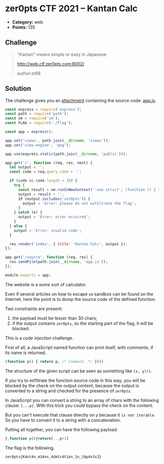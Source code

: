 # zer0pts CTF 2021 – Kantan Calc

* **Category:** web
* **Points:** 135

## Challenge

> "Kantan" means simple or easy in Japanese.
> 
> http://web.ctf.zer0pts.com:8002/
> 
> author:st98

## Solution

The challenge gives you an [attachment](kantan_calc_a4f3130c72d9093ab206a29e27e40123.tar.gz) containing the source code: [app.js](kantan_calc/app.js).

```javascript
const express = require('express');
const path = require('path');
const vm = require('vm');
const FLAG = require('./flag');

const app = express();

app.set('views', path.join(__dirname, 'views'));
app.set('view engine', 'pug');

app.use(express.static(path.join(__dirname, 'public')));

app.get('/', function (req, res, next) {
  let output = '';
  const code = req.query.code + '';

  if (code && code.length < 30) {
    try {
      const result = vm.runInNewContext(`'use strict'; (function () { return ${code}; /* ${FLAG} */ })()`, Object.create(null), { timeout: 100 });
      output = result + '';
      if (output.includes('zer0pts')) {
        output = 'Error: please do not exfiltrate the flag';
      }
    } catch (e) {
      output = 'Error: error occurred';
    }
  } else {
    output = 'Error: invalid code';
  }

  res.render('index', { title: 'Kantan Calc', output });
});

app.get('/source', function (req, res) {
  res.sendFile(path.join(__dirname, 'app.js'));
});

module.exports = app;
```

The website is a some sort of calculator.

Even if several articles on how to escape `vm` sandbox can be found on the Internet, here the point is to dump the source code of the defined function.

Two constraints are present:
1. the payload must be lesser than 30 chars;
2. if the output contains `zer0pts`, so the starting part of the flag, it will be blocked.

This is a *code injection* challenge.

First of all, a JavaScript named function can print itself, with comments, if its name is returned.

```javascript
(function p() { return p; /* Comment. */ })()
```

The structure of the given script can be seen as something like `(x, y)()`.

If you try to exfiltrate the function source code in this way, you will be blocked by the check on the output content, because the output is converted to a string and checked for the presence of `zer0pts`.

In JavaScript you can convert a string to an array of chars with the following clause: `[...p]`. With this trick you could bypass the check on the content.

But you can't execute that clause directly on `p` because it `is not iterable`. So you have to convert it to a string with a concatenation.

Putting all together, you can have the following payload.

```javascript
},function p(){return[...p+1]
```

The flag is the following.

```
zer0pts{K4nt4n_m34ns_4dm1r4t1on_1n_J4p4n3s3}
```